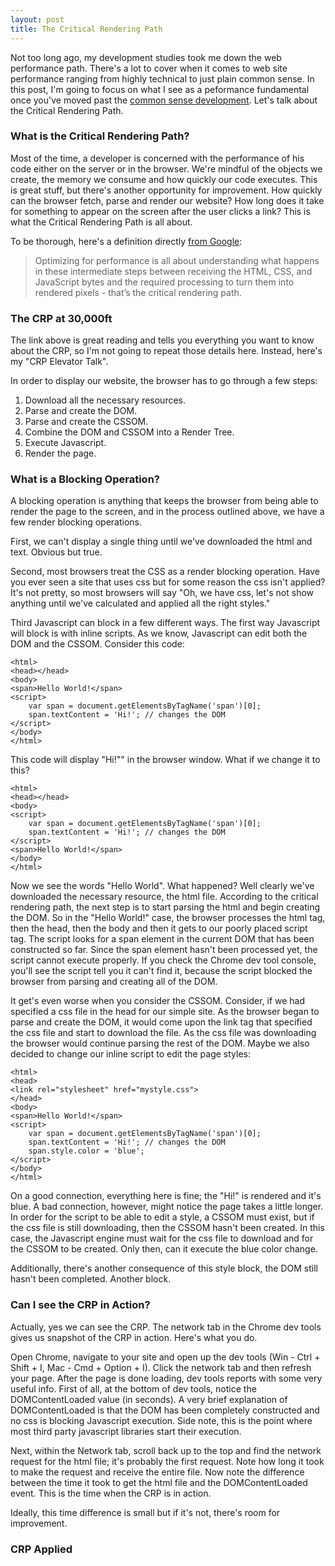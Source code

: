 ```yaml
---
layout: post
title: The Critical Rendering Path
---
```


Not too long ago, my development studies took me down the web performance path.  There's a lot to cover when it comes to web site performance ranging from highly technical to just plain common sense.  In this post, I'm going to focus on what I see as a peformance fundamental once you've moved past the [common sense development](https://developer.yahoo.com/performance/rules.html).  Let's talk about the Critical Rendering Path.

### What is the Critical Rendering Path?

Most of the time, a developer is concerned with the performance of his code either on the server or in the browser.  We're mindful of the objects we create, the memory we consume and how quickly our code executes.  This is great stuff, but there's another opportunity for improvement.  How quickly can the browser fetch, parse and render our website?  How long does it take for something to appear on the screen after the user clicks a link?  This is what the Critical Rendering Path is all about.

To be thorough, here's a definition directly [from Google](https://developers.google.com/web/fundamentals/performance/critical-rendering-path/):

> Optimizing for performance is all about understanding what happens in these intermediate steps between receiving the HTML, CSS, and JavaScript bytes and the required processing to turn them into rendered pixels - that’s the critical rendering path.

### The CRP at 30,000ft

The link above is great reading and tells you everything you want to know about the CRP, so I'm not going to repeat those details here.  Instead, here's my "CRP Elevator Talk".

In order to display our website, the browser has to go through a few steps:

1.  Download all the necessary resources.
2.  Parse and create the DOM.
3.  Parse and create the CSSOM.
4.  Combine the DOM and CSSOM into a Render Tree.
5.  Execute Javascript.
6.  Render the page.

### What is a Blocking Operation?

A blocking operation is anything that keeps the browser from being able to render the page to the screen, and in the process outlined above, we have a few render blocking operations.

First, we can't display a single thing until we've downloaded the html and text.  Obvious but true.

Second, most browsers treat the CSS as a render blocking operation.  Have you ever seen a site that uses css but for some reason the css isn't applied?  It's not pretty, so most browsers will say "Oh, we have css, let's not show anything until we've calculated and applied all the right styles."

Third Javascript can block in a few different ways.  The first way Javascript will block is with inline scripts.  As we know, Javascript can edit both the DOM and the CSSOM.  Consider this code:

	<html>
	<head></head>
	<body>
	<span>Hello World!</span>
	<script>
		var span = document.getElementsByTagName('span')[0];
        span.textContent = 'Hi!'; // changes the DOM
	</script>
	</body>
	</html>

This code will display "Hi!"" in the browser window.  What if we change it to this?

	<html>
	<head></head>
	<body>
	<script>
		var span = document.getElementsByTagName('span')[0];
        span.textContent = 'Hi!'; // changes the DOM
	</script>
	<span>Hello World!</span>
	</body>
	</html>

Now we see the words "Hello World".  What happened?  Well clearly we've downloaded the necessary resource, the html file.  According to the critical rendering path, the next step is to start parsing the html and begin creating the DOM.  So in the "Hello World!" case, the browser processes the html tag, then the head, then the body and then it gets to our poorly placed script tag.  The script looks for a span element in the current DOM that has been constructed so far.  Since the span element hasn't been processed yet, the script cannot execute properly.  If you check the Chrome dev tool console, you'll see the script tell you it can't find it, because the script blocked the browser from parsing and creating all of the DOM.

It get's even worse when you consider the CSSOM.  Consider, if we had specified a css file in the head for our simple site.  As the browser began to parse and create the DOM, it would come upon the link tag that specified the css file and start to download the file.  As the css file was downloading the browser would continue parsing the rest of the DOM.  Maybe we also decided to change our inline script to edit the page styles:

	<html>
	<head>
	<link rel="stylesheet" href="mystyle.css">
	</head>
	<body>
	<span>Hello World!</span>
	<script>
		var span = document.getElementsByTagName('span')[0];
        span.textContent = 'Hi!'; // changes the DOM
        span.style.color = 'blue';
	</script>
	</body>
	</html>

On a good connection, everything here is fine; the "Hi!" is rendered and it's blue.  A bad connection, however, might notice the page takes a little longer.  In order for the script to be able to edit a style, a CSSOM must exist, but if the css file is still downloading, then the CSSOM hasn't been created.  In this case, the Javascript engine must wait for the css file to download and for the CSSOM to be created.  Only then, can it execute the blue color change.

Additionally, there's another consequence of this style block, the DOM still hasn't been completed.  Another block.

### Can I see the CRP in Action?

Actually, yes we can see the CRP.  The network tab in the Chrome dev tools gives us snapshot of the CRP in action.  Here's what you do.

Open Chrome, navigate to your site and open up the dev tools (Win - Ctrl + Shift + I, Mac - Cmd + Option + I).  Click the network tab and then refresh your page.  After the page is done loading, dev tools reports with some very useful info.  First of all, at the bottom of dev tools, notice the DOMContentLoaded value (in seconds).  A very brief explanation of DOMContentLoaded is that the DOM has been completely constructed and no css is blocking Javascript execution.  Side note, this is the point where most third party javascript libraries start their execution.

Next, within the Network tab, scroll back up to the top and find the network request for the html file; it's probably the first request.  Note how long it took to make the request and receive the entire file.  Now note the difference between the time it took to get the html file and the DOMContentLoaded event.  This is the time when the CRP is in action.

Ideally, this time difference is small but if it's not, there's room for improvement.

### CRP Applied